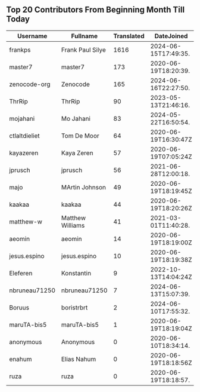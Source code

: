 ## Top 20 Contributors From Beginning Month Till Today ##
|Username|Fullname|Translated|DateJoined|Language|
|--------|--------|----------|----------|-------|
|frankps|Frank Paul Silye|1616|2024-06-15T17:49:35.|nb_NO|
|master7|master7|173|2020-06-19T18:20:39.|pl|
|zenocode-org|Zenocode|165|2024-06-16T22:27:50.|fr|
|ThrRip|ThrRip|90|2023-05-13T21:46:16.|zh_Hans|
|mojahani|Mo Jahani|83|2024-05-22T16:50:54.|fa|
|ctlaltdieliet|Tom De Moor|64|2020-06-19T16:30:47Z|nl|
|kayazeren|Kaya Zeren|57|2020-06-19T07:05:24Z|tr|
|jprusch|jprusch|56|2021-06-28T12:00:18.|de|
|majo|MArtin Johnson|49|2020-06-19T18:19:45Z|sv|
|kaakaa|kaakaa|44|2020-06-19T18:20:26Z|ja|
|matthew-w|Matthew Williams|41|2021-03-01T11:40:28.|en_AU|
|aeomin|aeomin|14|2020-06-19T18:19:00Z|zh_Hans|
|jesus.espino|jesus.espino|10|2020-06-19T18:19:38Z||
|Eleferen|Konstantin|9|2022-10-13T14:04:24Z|ru|
|nbruneau71250|nbruneau71250|7|2024-06-13T15:07:39.||
|Boruus|boristrbrt|2|2024-06-10T17:55:32.||
|maruTA-bis5|maruTA-bis5|1|2020-06-19T18:19:04Z||
|anonymous|Anonymous|0|2020-06-10T18:34:14.||
|enahum|Elias  Nahum|0|2020-06-19T18:18:56Z|es|
|ruza|ruza|0|2020-06-19T18:18:57.||
